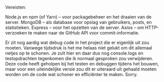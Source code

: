 Vereisten:

Node.js en npm (of Yarn) – voor packagebeheer en het draaien van de server.
MongoDB – als database voor opslag van gebruikers, posts, en statistieken.
Express – voor het opzetten van de server.
Axios – om HTTP-verzoeken te maken naar de GitHub API voor commit-informatie.

Er zit nog aardig wat debug code in het project die er eigenlijk uit zou moeten. Vanwege tijdsdruk is het me helaas niet gelukt om dit allemaal netjes op te schonen. Je zult hier en daar dus nog console.logs en testopdrachten tegenkomen die ik normaal gesproken zou verwijderen. Deze code heeft geholpen bij het testen en debuggen tijdens het bouwen, maar voor een uiteindelijke versie zou dit er uiteraard uit gehaald moeten worden om de code wat schoner en efficiënter te maken. Sorry.